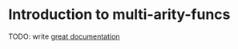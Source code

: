 # Introduction to multi-arity-funcs

TODO: write [great documentation](http://jacobian.org/writing/what-to-write/)
